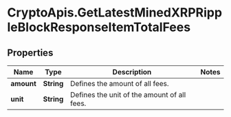 # CryptoApis.GetLatestMinedXRPRippleBlockResponseItemTotalFees

## Properties

Name | Type | Description | Notes
------------ | ------------- | ------------- | -------------
**amount** | **String** | Defines the amount of all fees. | 
**unit** | **String** | Defines the unit of the amount of all fees. | 


